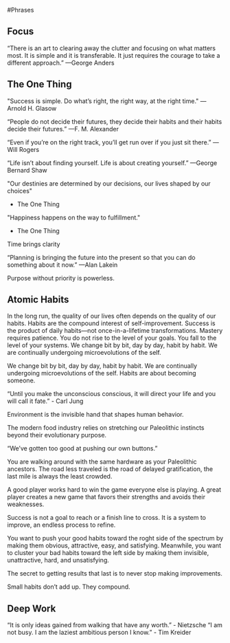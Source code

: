#Phrases

## Focus
“There is an art to clearing away the clutter and focusing on what matters most. It is simple and it is transferable. It just requires the courage to take a different approach.”
—George Anders

## The One Thing
"Success is simple. Do what’s right, the right way, at the right time." —Arnold H. Glasow

“People do not decide their futures, they decide their habits and their habits decide their futures.”
—F. M. Alexander

“Even if you’re on the right track, you’ll get run over if you just sit there.”
— Will Rogers

“Life isn’t about finding yourself. Life is about creating yourself.”
—George Bernard Shaw

"Our destinies are determined by our decisions, our lives shaped by our choices"
- The One Thing

"Happiness happens on the way to fulfillment."
- The One Thing

Time brings clarity

“Planning is bringing the future into the present so that you can do something about it now.”
—Alan Lakein

Purpose without priority is powerless.

## Atomic Habits
In the long run, the quality of our lives often depends on the quality of our habits.
Habits are the compound interest of self-improvement.
Success is the product of daily habits—not once-in-a-lifetime transformations.
Mastery requires patience.
You do not rise to the level of your goals. You fall to the level of your systems.
We change bit by bit, day by day, habit by habit. We are continually undergoing microevolutions of the self.

We change bit by bit, day by day, habit by habit. We are continually undergoing microevolutions of the self.
Habits are about becoming someone.

“Until you make the unconscious conscious, it will direct your life and you will call it fate.” - Carl Jung

Environment is the invisible hand that shapes human behavior.

The modern food industry relies on stretching our Paleolithic instincts beyond their evolutionary purpose.

“We’ve gotten too good at pushing our own buttons.”

You are walking around with the same hardware as your Paleolithic ancestors.
The road less traveled is the road of delayed gratification, the last mile is always the least crowded.

A good player works hard to win the game everyone else is playing. A great player creates a new game that favors their strengths and avoids their weaknesses.

Success is not a goal to reach or a finish line to cross. It is a system to improve, an endless process to refine.

You want to push your good habits toward the roght side of the spectrum by making them obvious, attractive, easy, and satisfying. Meanwhile, you want to cluster your bad habits toward the left side by making them invisible, unattractive, hard, and unsatisfying.

The secret to getting results that last is to never stop making improvements.

Small habits don’t add up. They compound.

## Deep Work
“It is only ideas gained from walking that have any worth.” - Nietzsche
“I am not busy. I am the laziest ambitious person I know.” - Tim Kreider